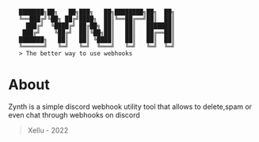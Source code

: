 ```
   ███████╗██╗   ██╗███╗   ██╗████████╗██╗  ██╗
   ╚══███╔╝╚██╗ ██╔╝████╗  ██║╚══██╔══╝██║  ██║
     ███╔╝  ╚████╔╝ ██╔██╗ ██║   ██║   ███████║
    ███╔╝    ╚██╔╝  ██║╚██╗██║   ██║   ██╔══██║
   ███████╗   ██║   ██║ ╚████║   ██║   ██║  ██║
   ╚══════╝   ╚═╝   ╚═╝  ╚═══╝   ╚═╝   ╚═╝  ╚═╝
   > The better way to use webhooks
```

# About
Zynth is a simple discord webhook utility tool that allows to delete,spam or even chat through webhooks on discord


> Xellu - 2022
